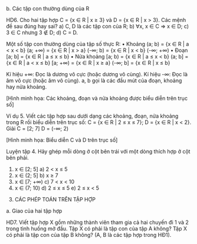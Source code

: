 b. Các tập con thường dùng của R

HD6. Cho hai tập hợp C = {x ∈ R | x ≥ 3} và D = {x ∈ R | x > 3}.
Các mệnh đề sau đúng hay sai?
a) C, D là các tập con của R;    b) ∀x, x ∈ C ⇒ x ∈ D;
c) 3 ∈ C nhưng 3 ∉ D;           d) C = D.

Một số tập con thường dùng của tập số thực R:
• Khoảng
(a; b) = {x ∈ R | a < x < b}
(a; +∞) = {x ∈ R | x > a}
(-∞; b) = {x ∈ R | x < b}
(-∞; +∞)
• Đoạn
[a; b] = {x ∈ R | a ≤ x ≤ b}
• Nửa khoảng
[a; b) = {x ∈ R | a ≤ x < b}
(a; b] = {x ∈ R | a < x ≤ b}
[a; +∞) = {x ∈ R | x ≥ a}
(-∞; b] = {x ∈ R | x ≤ b}

Kí hiệu +∞: Đọc là dương vô cực
(hoặc dương vô cùng).
Kí hiệu -∞: Đọc là âm vô cực
(hoặc âm vô cùng).
a, b gọi là các đầu mút của đoạn,
khoảng hay nửa khoảng.

[Hình minh họa: Các khoảng, đoạn và nửa khoảng được biểu diễn trên trục số]

Ví dụ 5. Viết các tập hợp sau dưới dạng các khoảng, đoạn, nửa khoảng trong R rồi biểu diễn trên trục số: C = {x ∈ R | 2 ≤ x ≤ 7}; D = {x ∈ R | x < 2}.
Giải
C = [2; 7]
D = (-∞; 2)

[Hình minh họa: Biểu diễn C và D trên trục số]

Luyện tập 4. Hãy ghép mỗi dòng ở cột bên trái với một dòng thích hợp ở cột bên phải.

1) x ∈ [2; 5]     a) 2 < x ≤ 5
2) x ∈ (2; 5]     b) x ≥ 7
3) x ∈ [7; +∞)    c) 7 < x < 10
4) x ∈ (7; 10)    d) 2 ≤ x ≤ 5
                 e) 2 ≤ x < 5

3. CÁC PHÉP TOÁN TRÊN TẬP HỢP

a. Giao của hai tập hợp

HD7. Viết tập hợp X gồm những thành viên tham gia cả hai chuyến đi 1 và 2 trong tình huống mở đầu.
Tập X có phải là tập con của tập A không? Tập X có phải là tập con của tập B không? (A, B là các tập hợp trong HĐ1).